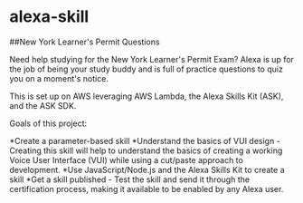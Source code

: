 # alexa-skill

##New York Learner's Permit Questions

Need help studying for the New York Learner's Permit Exam? Alexa is up for the job of being your study buddy and is full of practice questions to quiz you on a moment's notice.

This is set up on AWS leveraging AWS Lambda, the Alexa Skills Kit (ASK), and the ASK SDK.

Goals of this project:

*Create a parameter-based skill 
*Understand the basics of VUI design - Creating this skill will help to understand the basics of creating a working Voice User Interface (VUI) while using a cut/paste approach to development. 
*Use JavaScript/Node.js and the Alexa Skills Kit to create a skill
*Get a skill published - Test the skill and send it through the certification process, making it available to be enabled by any Alexa user.